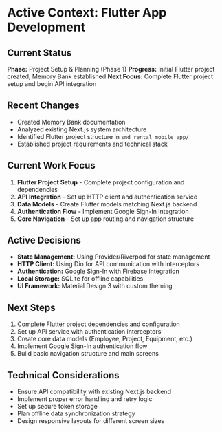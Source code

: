 # Active Context: Flutter App Development

## Current Status
**Phase:** Project Setup & Planning (Phase 1)
**Progress:** Initial Flutter project created, Memory Bank established
**Next Focus:** Complete Flutter project setup and begin API integration

## Recent Changes
- Created Memory Bank documentation
- Analyzed existing Next.js system architecture
- Identified Flutter project structure in `snd_rental_mobile_app/`
- Established project requirements and technical stack

## Current Work Focus
1. **Flutter Project Setup** - Complete project configuration and dependencies
2. **API Integration** - Set up HTTP client and authentication service
3. **Data Models** - Create Flutter models matching Next.js backend
4. **Authentication Flow** - Implement Google Sign-In integration
5. **Core Navigation** - Set up app routing and navigation structure

## Active Decisions
- **State Management:** Using Provider/Riverpod for state management
- **HTTP Client:** Using Dio for API communication with interceptors
- **Authentication:** Google Sign-In with Firebase integration
- **Local Storage:** SQLite for offline capabilities
- **UI Framework:** Material Design 3 with custom theming

## Next Steps
1. Complete Flutter project dependencies and configuration
2. Set up API service with authentication interceptors
3. Create core data models (Employee, Project, Equipment, etc.)
4. Implement Google Sign-In authentication flow
5. Build basic navigation structure and main screens

## Technical Considerations
- Ensure API compatibility with existing Next.js backend
- Implement proper error handling and retry logic
- Set up secure token storage
- Plan offline data synchronization strategy
- Design responsive layouts for different screen sizes
